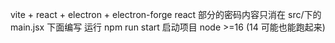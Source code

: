 vite + react + electron + electron-forge
react 部分的密码内容只消在 src/下的 main.jsx 下面编写
运行 npm run start 启动项目
node >=16 (14 可能也能跑起来)
